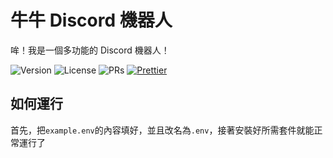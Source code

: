 # 牛牛 Discord 機器人

哞！我是一個多功能的 Discord 機器人！

![Version](https://img.shields.io/github/package-json/v/LittleCow-moo/Discord?logo=github&style=for-the-badge&label=版本) ![License](https://img.shields.io/github/license/LittleCow-moo/Discord?style=for-the-badge&logo=github&label=許可證) ![PRs](https://img.shields.io/github/issues-pr-raw/LittleCow-moo/Discord?label=拉取請求&logo=github&style=for-the-badge) [![Prettier](https://img.shields.io/badge/程式碼樣式-Prettier-ff69b4.svg?style=for-the-badge)](https://github.com/prettier/prettier)

## 如何運行

首先，把`example.env`的內容填好，並且改名為`.env`，接著安裝好所需套件就能正常運行了

